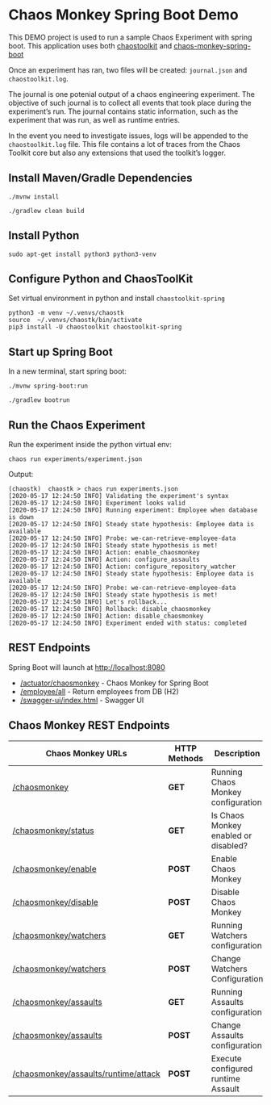 # Chaos Monkey Spring Boot Demo

This DEMO project is used to run a sample Chaos Experiment with spring boot. This application uses both [chaostoolkit](https://chaostoolkit.org/drivers/spring/) and [chaos-monkey-spring-boot](https://github.com/codecentric/chaos-monkey-spring-boot)

Once an experiment has ran, two files will be created: `journal.json` and `chaostoolkit.log`. 

The journal is one potenial output of a chaos engineering experiment. The objective of such journal is to collect all events that took place during the experiment’s run. The journal contains static information, such as the experiment that was run, as well as runtime entries.

In the event you need to investigate issues, logs will be appended to the `chaostoolkit.log` file. This file contains a lot of traces from the Chaos Toolkit core but also any extensions that used the toolkit’s logger.

## Install Maven/Gradle Dependencies

```
./mvnw install
```
```
./gradlew clean build
```

## Install Python
```
sudo apt-get install python3 python3-venv
```

## Configure Python and ChaosToolKit

Set virtual environment in python and install `chaostoolkit-spring`

```
python3 -m venv ~/.venvs/chaostk
source  ~/.venvs/chaostk/bin/activate
pip3 install -U chaostoolkit chaostoolkit-spring
```

## Start up Spring Boot
In a new terminal, start spring boot:
```
./mvnw spring-boot:run
```
```
./gradlew bootrun
```

## Run the Chaos Experiment
Run the experiment inside the python virtual env:
```
chaos run experiments/experiment.json
```

Output:

```
(chaostk)  chaostk > chaos run experiments.json
[2020-05-17 12:24:50 INFO] Validating the experiment's syntax
[2020-05-17 12:24:50 INFO] Experiment looks valid
[2020-05-17 12:24:50 INFO] Running experiment: Employee when database is down
[2020-05-17 12:24:50 INFO] Steady state hypothesis: Employee data is available
[2020-05-17 12:24:50 INFO] Probe: we-can-retrieve-employee-data
[2020-05-17 12:24:50 INFO] Steady state hypothesis is met!
[2020-05-17 12:24:50 INFO] Action: enable_chaosmonkey
[2020-05-17 12:24:50 INFO] Action: configure_assaults
[2020-05-17 12:24:50 INFO] Action: configure_repository_watcher
[2020-05-17 12:24:50 INFO] Steady state hypothesis: Employee data is available
[2020-05-17 12:24:50 INFO] Probe: we-can-retrieve-employee-data
[2020-05-17 12:24:50 INFO] Steady state hypothesis is met!
[2020-05-17 12:24:50 INFO] Let's rollback...
[2020-05-17 12:24:50 INFO] Rollback: disable_chaosmonkey
[2020-05-17 12:24:50 INFO] Action: disable_chaosmonkey
[2020-05-17 12:24:50 INFO] Experiment ended with status: completed

```

## REST Endpoints

Spring Boot will launch at [http://localhost:8080](http://localhost:8080)

- [/actuator/chaosmonkey](http://localhost:8080/actuator/chaosmonkey) - Chaos Monkey for Spring Boot
- [/employee/all](http://localhost:8080/employee/all) - Return employees from DB (H2)
- [/swagger-ui/index.html](http://localhost:8080/swagger-ui/index.html) - Swagger UI

## Chaos Monkey REST Endpoints
| Chaos Monkey URLs | HTTP Methods | Description |
| --- | --- | ---|
| [/chaosmonkey](http://localhost:8080/actuator/chaosmonkey) | **GET** | Running Chaos Monkey configuration |
| [/chaosmonkey/status](http://localhost:8080/actuator/chaosmonkey/status) | **GET** | Is Chaos Monkey enabled or disabled? |
| [/chaosmonkey/enable](http://localhost:8080/actuator/chaosmonkey/enable) | **POST** | Enable Chaos Monkey |
| [/chaosmonkey/disable](http://localhost:8080/actuator/chaosmonkey/disable) | **POST** | Disable Chaos Monkey |
| [/chaosmonkey/watchers](http://localhost:8080/actuator/chaosmonkey/watchers) | **GET** |  Running Watchers configuration |
| [/chaosmonkey/watchers](http://localhost:8080/actuator/chaosmonkey/watchers) | **POST** | Change Watchers Configuration |
| [/chaosmonkey/assaults](http://localhost:8080/actuator/chaosmonkey/assults) | **GET** | Running Assaults configuration |
| [/chaosmonkey/assaults](http://localhost:8080/actuator/chaosmonkey/assults) | **POST** | Change Assaults configuration |
| [/chaosmonkey/assaults/runtime/attack](http://localhost:8080/actuator/chaosmonkey/attack) | **POST** | Execute configured runtime Assault |